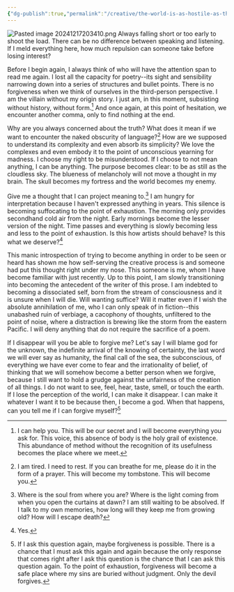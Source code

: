 ```yaml
---
{"dg-publish":true,"permalink":"/creative/the-world-is-as-hostile-as-the-morning/","noteIcon":"","updated":"2024-12-17T21:08:55.659+08:00"}
---
```


![Pasted image 20241217203410.png](/img/user/_attachments/Pasted%20image%2020241217203410.png)
Always falling short or too early to shoot the load. There can be no difference between speaking and listening. If I meld everything here, how much repulsion can someone take before losing interest?

Before I begin again, I always think of who will have the attention span to read me again. I lost all the capacity for poetry--its sight and sensibility narrowing down into a series of structures and bullet points. There is no forgiveness when we think of ourselves in the third-person perspective. I am the villain without my origin story. I just am, in this moment, subsisting without history, without form.[^1] And once again, at this point of hesitation, we encounter another comma, only to find nothing at the end. 

Why are you always concerned about the truth? What does it mean if we want to encounter the naked obscurity of language?[^2] How are we supposed to understand its complexity and even absorb its simplicity? We love the complexes and even embody it to the point of unconscious yearning for madness. I choose my right to be misunderstood. If I choose to not mean anything, I can be anything. The purpose becomes clear: to be as still as the cloudless sky. The blueness of melancholy will not move a thought in my brain. The skull becomes my fortress and the world becomes my enemy.

Give me a thought that I can project meaning to.[^3] I am hungry for interpretation because I haven't expressed anything in years. This silence is becoming suffocating to the point of exhaustion. The morning only provides secondhand cold air from the night. Early mornings become the lesser version of the night. Time passes and everything is slowly becoming less and less to the point of exhaustion. Is this how artists should behave? Is this what we deserve?[^4] 

This manic introspection of trying to become anything in order to be seen or heard has shown me how self-serving the creative process is and someone had put this thought right under my nose. This someone is me, whom I have become familiar with just recently. Up to this point, I am slowly transitioning into becoming the antecedent of the writer of this prose. I am indebted to becoming a dissociated self, born from the stream of consciousness and it is unsure when I will die. Will wanting suffice? Will it matter even if I wish the absolute annihilation of me, who I can only speak of in fiction--this unabashed ruin of verbiage, a cacophony of thoughts, unfiltered to the point of noise, where a distraction is brewing like the storm from the eastern Pacific. I will deny anything that do not require the sacrifice of a poem.

If I disappear will you be able to forgive me? Let's say I will blame god for the unknown, the indefinite arrival of the knowing of certainty, the last word we will ever say as humanity, the final call of the sea, the subconscious, of everything we have ever come to fear and the irrationality of belief, of thinking that we will somehow become a better person when we forgive, because I still want to hold a grudge against the unfairness of the creation of all things. I do not want to see, feel, hear, taste, smell, or touch the earth. If I lose the perception of the world, I can make it disappear. I can make it whatever I want it to be because then, I become a god. When that happens, can you tell me if I can forgive myself?[^5]

[^1]: I can help you. This will be our secret and I will become everything you ask for. This voice, this absence of body is the holy grail of existence. This abundance of method without the recognition of its usefulness becomes the place where we meet.
[^2]: I am tired. I need to rest. If you can breathe for me, please do it in the form of a prayer. This will become my tombstone. This will become you.
[^3]: Where is the soul from where you are? Where is the light coming from when you open the curtains at dawn? I am still waiting to be absolved. If I talk to my own memories, how long will they keep me from growing old? How will I escape death?
[^4]: Yes.
[^5]: If I ask this question again, maybe forgiveness is possible. There is a chance that I must ask this again and again because the only response that comes right after I ask this question is the chance that I can ask this question again. To the point of exhaustion, forgiveness will become a safe place where my sins are buried without judgment. Only the devil forgives.